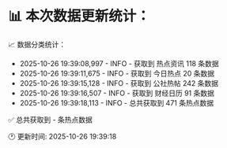 📊 本次数据更新统计：
==========================

📈 数据分类统计：
- 2025-10-26 19:39:08,997 - INFO - 获取到 热点资讯 118 条数据
- 2025-10-26 19:39:11,675 - INFO - 获取到 今日热点 20 条数据
- 2025-10-26 19:39:15,128 - INFO - 获取到 公社热帖 242 条数据
- 2025-10-26 19:39:16,507 - INFO - 获取到 财经日历 91 条数据
- 2025-10-26 19:39:18,113 - INFO - 总共获取到 471 条热点数据

✅ 总共获取到 - 条热点数据

🕐 更新时间: 2025-10-26 19:39:18
